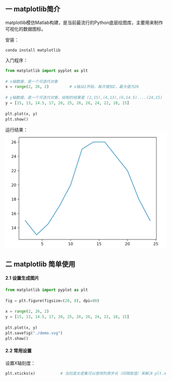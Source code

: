 ## 一 matplotlib简介

matplotlib模仿Matlab构建，是当前最流行的Python底层绘图库，主要用来制作可视化的数据图标。  

安装：
```
conda install matplotlib
```

入门程序：
```py
from matplotlib import pyplot as plt

# x轴数据，是一个可迭代对象
x = range(2, 26, 2)         # x轴从2开始，每次增加2，最大值为26

# y轴数据，是一个可迭代对象，绘制的结果是 (2,15),(4,13),(6,14.5)....(24,15)
y = [15, 13, 14.5, 17, 20, 25, 26, 26, 24, 22, 18, 15]

plt.plot(x, y)
plt.show()
```

运行结果：  
![](../images/python/07-02.png)  


## 二 matplotlib 简单使用

#### 2.1 设置生成图片

```py
from matplotlib import pyplot as plt

fig = plt.figure(figsize=(20, 8), dpi=80)

x = range(2, 26, 2)
y = [15, 13, 14.5, 17, 20, 25, 26, 26, 24, 22, 18, 15]

plt.plot(x, y)
plt.savefig("./demo.svg")
plt.show()
```

#### 2.2 常用设置

设置X轴刻度：
```py
plt.xticks(x)           # 当刻度太密集可以使用列表步长（间隔取值）来解决 plt.xticks(x[::2]) 
```




